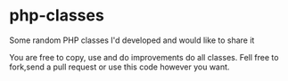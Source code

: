 # php-classes
Some random PHP classes I'd developed and would like to share it

You are free to copy, use and do improvements do all classes. Fell free to fork,send a pull request or use this code however you want.
